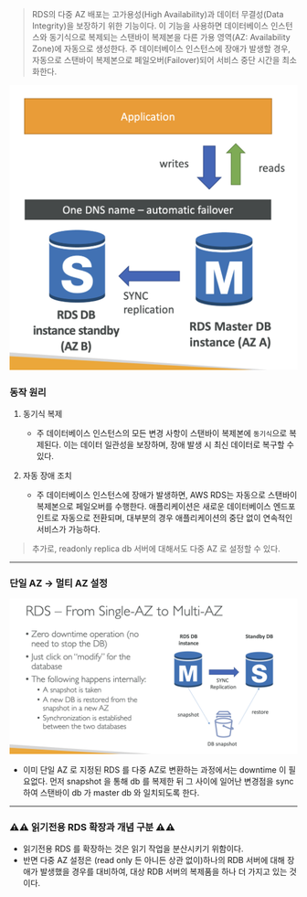 > RDS의 다중 AZ 배포는 고가용성(High Availability)과 데이터 무결성(Data Integrity)을 보장하기 위한 기능이다. 이 기능을 사용하면 데이터베이스 인스턴스와 동기식으로 복제되는 스탠바이 복제본을 다른 가용 영역(AZ: Availability Zone)에 자동으로 생성한다. 주 데이터베이스 인스턴스에 장애가 발생할 경우, 자동으로 스탠바이 복제본으로 페일오버(Failover)되어 서비스 중단 시간을 최소화한다.

![](images/multiple_AZ.png)

### 동작 원리
1. 동기식 복제 
   - 주 데이터베이스 인스턴스의 모든 변경 사항이 스탠바이 복제본에 `동기식`으로 복제된다. 이는 데이터 일관성을 보장하며, 장애 발생 시 최신 데이터로 복구할 수 있다.
   
2. 자동 장애 조치
   - 주 데이터베이스 인스턴스에 장애가 발생하면, AWS RDS는 자동으로 스탠바이 복제본으로 페일오버를 수행한다. 애플리케이션은 새로운 데이터베이스 엔드포인트로 자동으로 전환되며, 대부분의 경우 애플리케이션의 중단 없이 연속적인 서비스가 가능하다.

> 추가로, readonly replica db 서버에 대해서도 다중 AZ 로 설정할 수 있다. 


---

### 단일 AZ -> 멀티 AZ 설정
![](images/to_multiple_AZ.png)
- 이미 단일 AZ 로 지정된 RDS 를 다중 AZ로 변환하는 과정에서는 downtime 이 필요없다. 먼저 snapshot 을 통해 db 를 복제한 뒤 그 사이에 일어난 변경점을 sync 하여 스탠바이 db 가 master db 와 일치되도록 한다.


--- 

### ⚠️⚠️ 읽기전용 RDS 확장과 개념 구분 ⚠️⚠️ 
- 읽기전용 RDS 를 확장하는 것은 읽기 작업을 분산시키기 위함이다.
- 반면 다중 AZ 설정은 (read only 든 아니든 상관 없이)하나의 RDB 서버에 대해 장애가 발생했을 경우를 대비하여, 대상 RDB 서버의 복제품을 하나 더 가지고 있는 것이다.